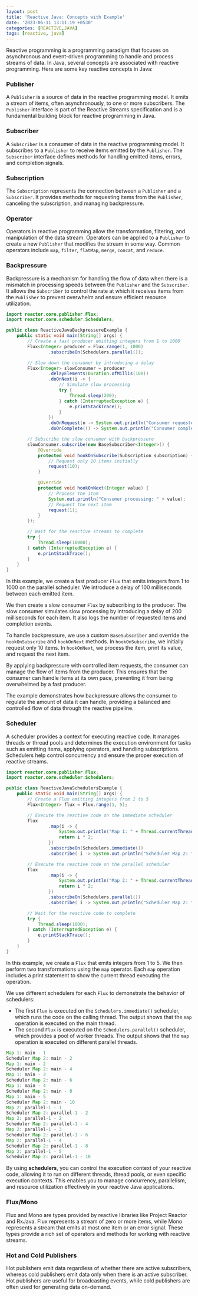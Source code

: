 ```yaml
---
layout: post
title: 'Reactive Java: Concepts with Example'
date: '2023-06-11 13:11:19 +0530'
categories: [REACTIVE,JAVA]
tags: [reactive, java]
---
```


Reactive programming is a programming paradigm that focuses on asynchronous and event-driven programming to handle and process streams of data. In Java, several concepts are associated with reactive programming. Here are some key reactive concepts in Java:

### Publisher

A `Publisher` is a source of data in the reactive programming model. It emits a stream of items, often asynchronously, to one or more subscribers. The `Publisher` interface is part of the Reactive Streams specification and is a fundamental building block for reactive programming in Java.

### Subscriber

A `Subscriber` is a consumer of data in the reactive programming model. It subscribes to a `Publisher` to receive items emitted by the `Publisher`. The `Subscriber` interface defines methods for handling emitted items, errors, and completion signals.

### Subscription

The `Subscription` represents the connection between a `Publisher` and a `Subscriber`. It provides methods for requesting items from the `Publisher`, canceling the subscription, and managing backpressure.

### Operator

Operators in reactive programming allow the transformation, filtering, and manipulation of the data stream. Operators can be applied to a `Publisher` to create a new `Publisher` that modifies the stream in some way. Common operators include `map`, `filter`, `flatMap`, `merge`, `concat`, and `reduce`.

### Backpressure

Backpressure is a mechanism for handling the flow of data when there is a mismatch in processing speeds between the `Publisher` and the `Subscriber`. It allows the `Subscriber` to control the rate at which it receives items from the `Publisher` to prevent overwhelm and ensure efficient resource utilization.

```java
import reactor.core.publisher.Flux;
import reactor.core.scheduler.Schedulers;

public class ReactiveJavaBackpressureExample {
    public static void main(String[] args) {
        // Create a fast producer emitting integers from 1 to 1000
        Flux<Integer> producer = Flux.range(1, 1000)
                .subscribeOn(Schedulers.parallel());

        // Slow down the consumer by introducing a delay
        Flux<Integer> slowConsumer = producer
                .delayElements(Duration.ofMillis(100))
                .doOnNext(i -> {
                    // Simulate slow processing
                    try {
                        Thread.sleep(200);
                    } catch (InterruptedException e) {
                        e.printStackTrace();
                    }
                })
                .doOnRequest(n -> System.out.println("Consumer requested: " + n))
                .doOnComplete(() -> System.out.println("Consumer completed"));

        // Subscribe the slow consumer with backpressure
        slowConsumer.subscribe(new BaseSubscriber<Integer>() {
            @Override
            protected void hookOnSubscribe(Subscription subscription) {
                // Request only 10 items initially
                request(10);
            }

            @Override
            protected void hookOnNext(Integer value) {
                // Process the item
                System.out.println("Consumer processing: " + value);
                // Request the next item
                request(1);
            }
        });

        // Wait for the reactive streams to complete
        try {
            Thread.sleep(10000);
        } catch (InterruptedException e) {
            e.printStackTrace();
        }
    }
}
```

In this example, we create a fast producer `Flux` that emits integers from 1 to 1000 on the parallel scheduler. We introduce a delay of 100 milliseconds between each emitted item.

We then create a slow consumer `Flux` by subscribing to the producer. The slow consumer simulates slow processing by introducing a delay of 200 milliseconds for each item. It also logs the number of requested items and completion events.

To handle backpressure, we use a custom `BaseSubscriber` and override the `hookOnSubscribe` and `hookOnNext` methods. In `hookOnSubscribe`, we initially request only 10 items. In `hookOnNext`, we process the item, print its value, and request the next item.

By applying backpressure with controlled item requests, the consumer can manage the flow of items from the producer. This ensures that the consumer can handle items at its own pace, preventing it from being overwhelmed by a fast producer.

The example demonstrates how backpressure allows the consumer to regulate the amount of data it can handle, providing a balanced and controlled flow of data through the reactive pipeline.

### Scheduler

A scheduler provides a context for executing reactive code. It manages threads or thread pools and determines the execution environment for tasks such as emitting items, applying operators, and handling subscriptions. Schedulers help control concurrency and ensure the proper execution of reactive streams.

```java
import reactor.core.publisher.Flux;
import reactor.core.scheduler.Schedulers;

public class ReactiveJavaSchedulersExample {
    public static void main(String[] args) {
        // Create a Flux emitting integers from 1 to 5
        Flux<Integer> flux = Flux.range(1, 5);

        // Execute the reactive code on the immediate scheduler
        flux
                .map(i -> {
                    System.out.println("Map 1: " + Thread.currentThread().getName() + " - " + i);
                    return i * 2;
                })
                .subscribeOn(Schedulers.immediate())
                .subscribe( i -> System.out.println("Scheduler Map 2: " + Thread.currentThread().getName() + " - " + i));

        // Execute the reactive code on the parallel scheduler
        flux
                .map(i -> {
                    System.out.println("Map 2: " + Thread.currentThread().getName() + " - " + i);
                    return i * 2;
                })
                .subscribeOn(Schedulers.parallel())
                .subscribe( i -> System.out.println("Scheduler Map 2: " + Thread.currentThread().getName() + " - " + i));

        // Wait for the reactive code to complete
        try {
            Thread.sleep(1000);
        } catch (InterruptedException e) {
            e.printStackTrace();
        }
    }
}
```

In this example, we create a `Flux` that emits integers from 1 to 5. We then perform two transformations using the `map` operator. Each `map` operation includes a print statement to show the current thread executing the operation.

We use different schedulers for each `Flux` to demonstrate the behavior of schedulers:

- The first `Flux` is executed on the `Schedulers.immediate()` scheduler, which runs the code on the calling thread. The output shows that the `map` operation is executed on the main thread.
- The second `Flux` is executed on the `Schedulers.parallel()` scheduler, which provides a pool of worker threads. The output shows that the `map` operation is executed on different parallel threads.

```java
Map 1: main - 1
Scheduler Map 2: main - 2
Map 1: main - 2
Scheduler Map 2: main - 4
Map 1: main - 3
Scheduler Map 2: main - 6
Map 1: main - 4
Scheduler Map 2: main - 8
Map 1: main - 5
Scheduler Map 2: main - 10
Map 2: parallel-1 - 1
Scheduler Map 2: parallel-1 - 2
Map 2: parallel-1 - 2
Scheduler Map 2: parallel-1 - 4
Map 2: parallel-1 - 3
Scheduler Map 2: parallel-1 - 6
Map 2: parallel-1 - 4
Scheduler Map 2: parallel-1 - 8
Map 2: parallel-1 - 5
Scheduler Map 2: parallel-1 - 10
```



By using **schedulers**, you can control the execution context of your reactive code, allowing it to run on different threads, thread pools, or even specific execution contexts. This enables you to manage concurrency, parallelism, and resource utilization effectively in your reactive Java applications.

### Flux/Mono

Flux and Mono are types provided by reactive libraries like Project Reactor and RxJava. Flux represents a stream of zero or more items, while Mono represents a stream that emits at most one item or an error signal. These types provide a rich set of operators and methods for working with reactive streams.

### Hot and Cold Publishers

Hot publishers emit data regardless of whether there are active subscribers, whereas cold publishers emit data only when there is an active subscriber. Hot publishers are useful for broadcasting events, while cold publishers are often used for generating data on-demand.